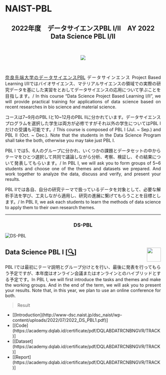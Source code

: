 # NAIST-PBL

<h2 align="center">2022年度　データサイエンスPBL I/II　AY 2022　Data Science PBL I/II</h2>

<br />

<p align="center">
  <a href='http://www-dsc.naist.jp/dsc_naist/dsc-pbl/'><img src="http://www-dsc.naist.jp/dsc_naist/wp-content/themes/academic_renew/img/common/logo.svg"></a>
</p>

<br />

<p align="justify">
  <a href="http://www-dsc.naist.jp/dsc_naist/dsc-pbl/">奈良先端大学のデータサイエンスPBL</a> データサインエンス Project Based Learning I/IIではバイオサイエンス、マテリアルサイエンスの領域での実際の研究データを基にした実習をとおしてデータサイエンスの応用について学ぶことを目指します。/ In this course “Data Science Project Based Learning I/II”, we will provide practical training for applications of data science based on recent researches in bio science and material science.
</p>

<p align="justify">
  コースは7~9月のPBL Iと10~12月のPBL IIに分かれています。データサイエンスプログラムを選択した学生は両方が必修ですがそれ以外の学生についてはPBL Iだけの受講も可能です。/ This course is composed of PBL I (Jul. ~ Sep.) and PBL II (Oct. ~ Dec.). Note that the students in the Data Science Program shall take the both, otherwise you may take just PBL I.
</p>

<p align="justify">
  PBL I では5、6人のグループに分かれ、いくつかの課題とデータセットの中からテーマをひとつ選択して共同で議論しながら分析、考察、検証し、その結果について発表してもらいます。/ In PBL I, we will ask you to form groups of 5~6 students and choose one of the themes and datasets we prepared. And work together to analyze the data, discuss and verify, and present your results.
</p>

<p align="justify">
  PBL IIでは各自、自分の研究テーマで扱っているデータを対象として、必要な解析手法を学び、工夫しながら適用し、研究の進展に繋げてもらうことを目標とします。/ In PBL II, we ask each students to learn the methods of data science to apply them to their own research themes.
</p>

---

<h3 align="center">DS-PBL</h3>

![DS-PBL](README/Career.jpg)

## Data Science PBL I [[🔍](http://www-dsc.naist.jp/dsc_naist/dsc-pbl/)] <a href='http://www-dsc.naist.jp/dsc_naist/dsc-pbl/'><img src='https://www.naist.jp/about/img/logomark_Rnasi.png' align="right" height="45" /></a>
<p align="justify">
  PBL Iでは最初にテーマ説明とグループ分けとを行い、最後に発表を行ってもらう予定ですが、本年度はオンライン会議またはオンラインとのハイブリッドとする予定です。In PBL I, we will first introduce the tasks and themes and make the working groups. And in the end of the term, we will ask you to present your results. Note that, in this year, we plan to use an online conference for both.
</p>

> Result
<ul>
  <li>[[Introduction](http://www-dsc.naist.jp/dsc_naist/wp-content/uploads/2022/07/2022_DS_PBL1.pdf)]</li>
  <li>[[Code](https://academy.dqlab.id/certificate/pdf/DQLABDATRCNBNGVR/TRACK)]</li>
  <li>[[Dataset](https://academy.dqlab.id/certificate/pdf/DQLABDATRCNBNGVR/TRACK)]</li>
  <li>[[Report](https://academy.dqlab.id/certificate/pdf/DQLABDATRCNBNGVR/TRACK)]</li>
</ul>
